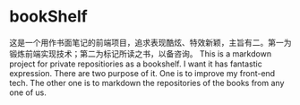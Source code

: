 # bookShelf
这是一个用作书面笔记的前端项目，追求表现酷炫、特效新颖，主旨有二。第一为锻炼前端实现技术；第二为标记所读之书，以备咨询。 This is a markdown project for private repositiories as a bookshelf. I want it has fantastic expression. There are two purpose of it. One is to improve my front-end tech. The other one is to markdown the repositories of the books from  any one of us.
